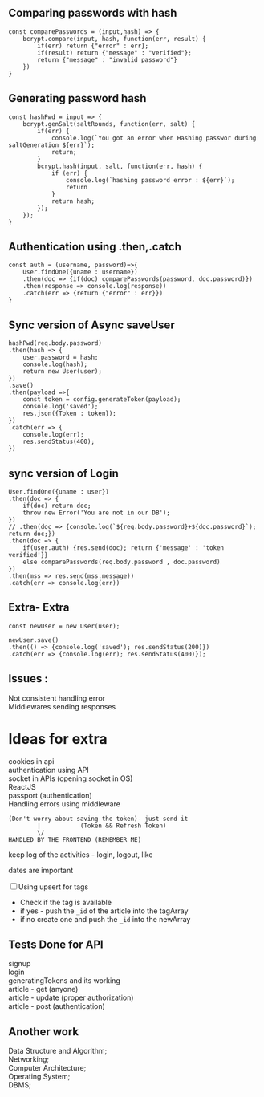 ## Comparing passwords with hash
    const comparePasswords = (input,hash) => {
        bcrypt.compare(input, hash, function(err, result) {
            if(err) return {"error" : err};
            if(result) return {"message" : "verified"};
            return {"message" : "invalid password"}
        })
    }


## Generating password hash
    const hashPwd = input => {
        bcrypt.genSalt(saltRounds, function(err, salt) {
            if(err) { 
                console.log(`You got an error when Hashing passwor during saltGeneration ${err}`);
                return;
            }
            bcrypt.hash(input, salt, function(err, hash) {
                if (err) {
                    console.log(`hashing password error : ${err}`);
                    return
                }
                return hash;
            });
        });
    }

## Authentication using .then,.catch
    const auth = (username, password)=>{
        User.findOne({uname : username})
        .then(doc => {if(doc) comparePasswords(password, doc.password)})
        .then(response => console.log(response))
        .catch(err => {return {"error" : err}})
    }

## Sync version of **Async saveUser**

    hashPwd(req.body.password)
    .then(hash => {
        user.password = hash;
        console.log(hash);
        return new User(user);
    })
    .save()
    .then(payload =>{
        const token = config.generateToken(payload);
        console.log('saved');
        res.json({Token : token});
    })
    .catch(err => {
        console.log(err);
        res.sendStatus(400);
    })

## sync version of **Login**

    User.findOne({uname : user})
    .then(doc => {
        if(doc) return doc;
        throw new Error('You are not in our DB');
    })
    // .then(doc => {console.log(`${req.body.password}+${doc.password}`); return doc;})
    .then(doc => {
        if(user.auth) {res.send(doc); return {'message' : 'token verified'}}
        else comparePasswords(req.body.password , doc.password)
    })
    .then(mss => res.send(mss.message))
    .catch(err => console.log(err))

## Extra- Extra
    const newUser = new User(user);

    newUser.save()
    .then(() => {console.log('saved'); res.sendStatus(200)})
    .catch(err => {console.log(err); res.sendStatus(400)});

## Issues :

Not consistent handling error<br>
Middlewares sending responses<br>

# Ideas for extra

cookies in api<br>
authentication using API<br>
socket in APIs (opening socket in OS)<br>
ReactJS<br>
passport (authentication)<br>
Handling errors using middleware<br>


    (Don't worry about saving the token)- just send it
            |           (Token && Refresh Token)
            \/
    HANDLED BY THE FRONTEND (REMEMBER ME)


keep log of the activities - login, logout, like<br>

dates are important<br>

<input type="checkbox"/>Using upsert for tags<br>
- Check if the tag is available
- if yes - push the `_id` of the article into the tagArray
- if no create one and push the `_id` into the newArray

## Tests Done for API

signup<br>
login<br>
generatingTokens and its working<br>
article - get (anyone)<br>
article - update (proper authorization) <br>
article - post (authentication) <br>

## Another work

Data Structure and Algorithm;<br>
Networking;<br>
Computer Architecture;<br>
Operating System;<br>
DBMS;<br>